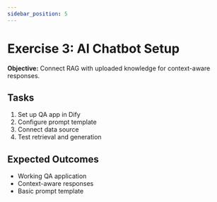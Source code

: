 ```yaml
---
sidebar_position: 5
---
```


# Exercise 3: AI Chatbot Setup

**Objective:** Connect RAG with uploaded knowledge for context-aware responses.

## Tasks
1. Set up QA app in Dify
2. Configure prompt template
3. Connect data source
4. Test retrieval and generation

## Expected Outcomes
- Working QA application
- Context-aware responses
- Basic prompt template 